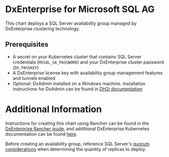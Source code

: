 # DxEnterprise for Microsoft SQL AG

This chart deploys a SQL Server availability group managed by DxEnterprise clustering technology. 

## Prerequisites

- A secret on your Kubernetes cluster that contains SQL Server credentials (`MSSQL_SA_PASSWORD`) and your DxEnterprise cluster password (`DX_PASSKEY`)
- A DxEnterprise license key with availability group management features and tunnels enabled
- Optional: DxAdmin installed on a Windows machine. Installation instructions for DxAdmin can be found in [DH2i documentation](https://support.dh2i.com/docs/v22.0/guides/dxenterprise/installation/dxadmin-qsg)

# Additional Information

Instructions for creating this chart using Rancher can be found in the [DxEnterprise Rancher guide](https://support.dh2i.com/docs/v22.0/guides/dxenterprise/containers/kubernetes/mssql-ag-rancher#install-the-helm-chart), and additional DxEnterprise Kubernetes documentation can be found [here](https://support.dh2i.com/docs/v22.0/category/guides/dxenterprise/containers/kubernetes/).

Before creating an availability group, reference SQL Server's [quorum considerations](https://support.dh2i.com/docs/kbs/sql_server/availability_groups/quorum-considerations-for-sql-server-availability-groups) when determining the quantity of replicas to deploy.
